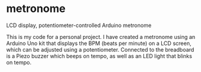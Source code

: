 # metronome
LCD display, potentiometer-controlled Arduino metronome

This is my code for a personal project. I have created a metronome using an Arduino Uno kit that displays the BPM (beats per minute) on a LCD screen, which can be adjusted using a potentiometer. Connected to the breadboard is a Piezo buzzer which beeps on tempo, as well as an LED light that blinks on tempo.

